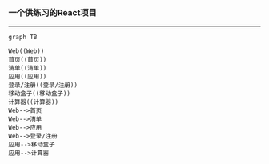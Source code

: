 ### 一个供练习的React项目
------

```mermaid
graph TB

Web((Web))
首页((首页))
清单((清单))
应用((应用))
登录/注册((登录/注册))
移动盒子((移动盒子))
计算器((计算器))
Web-->首页
Web-->清单
Web-->应用
Web-->登录/注册
应用-->移动盒子
应用-->计算器
```
